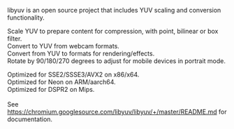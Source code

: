 libyuv is an open source project that includes YUV scaling and conversion functionality.

Scale YUV to prepare content for compression, with point, bilinear or box filter.<br>
Convert to YUV from webcam formats.<br>
Convert from YUV to formats for rendering/effects.<br>
Rotate by 90/180/270 degrees to adjust for mobile devices in portrait mode.<br>

Optimized for SSE2/SSSE3/AVX2 on x86/x64.<br>
Optimized for Neon on ARM/aarch64.<br>
Optimized for DSPR2 on Mips.<br>
<br>
See <a href='https://chromium.googlesource.com/libyuv/libyuv/+/master/README.md'>https://chromium.googlesource.com/libyuv/libyuv/+/master/README.md</a> for documentation.